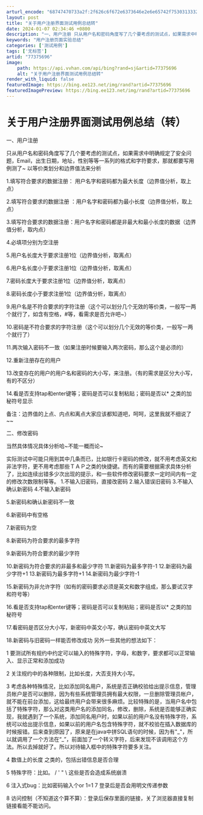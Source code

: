 ```yaml
---
arturl_encode: "68747470733a2f:2f626c6f672e6373646e2e6e65742f75303133323538343135:2f61727469636c652f64657461696c732f3737333735363936"
layout: post
title: "关于用户注册界面测试用例总结转"
date: 2024-01-07 02:34:46 +0800
description: "一、用户注册 只从用户名和密码角度写了几个要考虑的测试点，如果需求中明确规定了安全问题，Email，"
keywords: "用户注册页面实验总结"
categories: ['测试用例']
tags: ['无标签']
artid: "77375696"
image:
    path: https://api.vvhan.com/api/bing?rand=sj&artid=77375696
    alt: "关于用户注册界面测试用例总结转"
render_with_liquid: false
featuredImage: https://bing.ee123.net/img/rand?artid=77375696
featuredImagePreview: https://bing.ee123.net/img/rand?artid=77375696
---
```


# 关于用户注册界面测试用例总结（转）

一、用户注册
  

只从用户名和密码角度写了几个要考虑的测试点，如果需求中明确规定了安全问题，Email，出生日期，地址，性别等等一系列的格式和字符要求，那就都要写用例测了~ 以等价类划分和边界值法来分析
  

1.填写符合要求的数据注册： 用户名字和密码都为最大长度（边界值分析，取上点）
  

2.填写符合要求的数据注册 ：用户名字和密码都为最小长度（边界值分析，取上点）
  

3.填写符合要求的数据注册：用户名字和密码都是非最大和最小长度的数据（边界值分析，取内点）

4.必填项分别为空注册

5.用户名长度大于要求注册1位（边界值分析，取离点）

6.用户名长度小于要求注册1位（边界值分析，取离点）

7.密码长度大于要求注册1位（边界值分析，取离点）

8.密码长度小于要求注册1位（边界值分析，取离点）

9.用户名是不符合要求的字符注册（这个可以划分几个无效的等价类，一般写一两个就行了，如含有空格，#等，看需求是否允许吧~）

10.密码是不符合要求的字符注册（这个可以划分几个无效的等价类，一般写一两个就行了）

11.两次输入密码不一致（如果注册时候要输入两次密码，那么这个是必须的）
  

12.重新注册存在的用户
  

13.改变存在的用户的用户名和密码的大小写，来注册。（有的需求是区分大小写，有的不区分）
  

14.看是否支持tap和enter键等；密码是否可以复制粘贴；密码是否以\* 之类的加秘符号显示
  

备注：边界值的上点、内点和离点大家应该都知道吧，呵呵，这里我就不细说了~~

二、修改密码

当然具体情况具体分析哈~不能一概而论~
  

实际测试中可能只用到其中几条而已，比如银行卡密码的修改，就不用考虑英文和非法字符，更不用考虑那些ＴＡＰ之类的快捷键。而有的需要根据需求具体分析了，比如连续出错多少次出现的提示，和一些软件修改密码要求一定时间内有一定的修改次数限制等等。 1.不输入旧密码，直接改密码 2.输入错误旧密码 3.不输入确认新密码 4.不输入新密码
  

5.新密码和确认新密码不一致

6.新密码中有空格

7.新密码为空

8.新密码为符合要求的最多字符

9.新密码为符合要求的最少字符

10.新密码为符合要求的非最多和最少字符 11.新密码为最多字符-1 12.新密码为最少字符+1 13.新密码为最多字符+1 14.新密码为最少字符-1
  

15.新密码为非允许字符（如有的密码要求必须是英文和数字组成，那么要试汉字和符号等）
  

16.看是否支持tap和enter键等；密码是否可以复制粘贴；密码是否以\* 之类的加秘符号
  

17.看密码是否区分大小写，新密码中英文小写，确认密码中英文大写
  

18.新密码与旧密码一样能否修改成功 另外一些其他的想法如下：
  

1 要测试所有规约中约定可以输入的特殊字符，字母，和数字，要求都可以正常输入、显示正常和添加成功
  

2 关注规约中的各种限制，比如长度，大否支持大小写。
  

3 考虑各种特殊情况，比如添加同名用户，系统是否正确校验给出提示信息，管理员帐户是否可以删除，因为有些系统管理员拥有最大权限，一旦删除管理员帐户，就不能在前台添加，这给最终用户会带来很多麻烦。比较特殊的是，当用户名中包括了特殊字符，那么对这类用户名的添加同名，修改，删除，系统是否能够正确实现，我就遇到了一个系统，添加同名用户时，如果以前的用户名没有特殊字符，系统可以给出提示信息，如果以前的用户名包含特殊字符，就不校验在插入数据库的时候报错。后来查到原因了，原来是在java中拼SQL语句的时候，因为有"\_"，所以就调用了一个方法在“\_”，前面加了一个转义字符，后来发现不该调用这个方法。所以去掉就好了。所以对待输入框中的特殊字符要多关注。
  

4 数值上的长度 之类的，包括出错信息是否合理
  

5 特殊字符：比如。 / ' " \ </html> 这些是否会造成系统崩溃

6 注入式bug：比如密码输入个or 1=1 7 登录后是否会用明文传递参数

8 访问控制（不知道这个算不算）：登录后保存里面的链接，关了浏览器直接复制链接看能不能访问。
